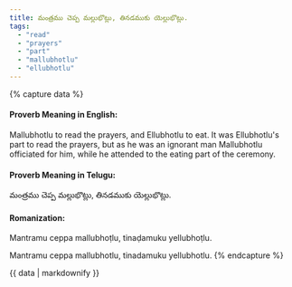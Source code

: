 ```yaml
---
title: మంత్రము చెప్ప మల్లుభొట్లు, తినడముకు యెల్లుభొట్లు.
tags:
  - "read"
  - "prayers"
  - "part"
  - "mallubhotlu"
  - "ellubhotlu"
---
```


{% capture data %}
#### Proverb Meaning in English:
Mallubhotlu to read the prayers, and Ellubhotlu to eat.
It was Ellubhotlu's part to read the prayers, but as he was an ignorant man Mallubhotlu officiated for him, while he attended to the eating part of the ceremony.

#### Proverb Meaning in Telugu:
మంత్రము చెప్ప మల్లుభొట్లు, తినడముకు యెల్లుభొట్లు.

#### Romanization:
Mantramu ceppa mallubhoṭlu, tinaḍamuku yellubhoṭlu.

Mantramu ceppa mallubhotlu, tinadamuku yellubhotlu.
{% endcapture %}

{{ data | markdownify }}


